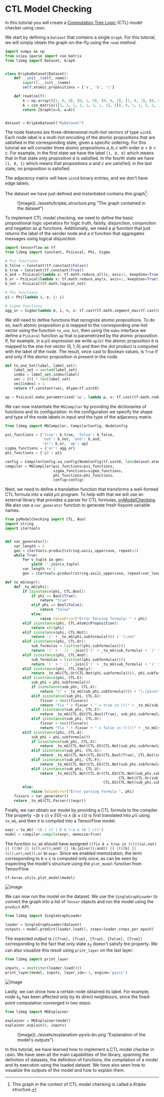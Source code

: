 # CTL Model Checking

In this tutorial you will create a [Computation Tree Logic](https://en.wikipedia.org/wiki/Computation_tree_logic) (CTL) model checker using <span style="font-variant:small-caps;">libmg</span>.

We start by defining a `Dataset` that contains a single `Graph`. For this tutorial, we will simply obtain the graph on-the-fly using the `read` method.

```python
import numpy as np
from scipy.sparse import coo_matrix
from libmg import Dataset, Graph


class KripkeDataset(Dataset):
    def __init__(self, name):
        super().__init__(name)
        self.atomic_propositions = {'a', 'b', 'c'}

    def read(self):
        X = np.array([[1, 0, 0], [0, 1, 0], [0, 0, 1], [1, 0, 1], [0, 0, 0]], dtype=np.uint8)
        A = coo_matrix(([1, 1, 1, 1, 1, 1, 1, 1], ([0, 0, 1, 1, 2, 2, 3, 4], [1, 2, 2, 3, 1, 3, 4, 1])), shape=(5, 5), dtype=np.uint8)
        return [Graph(x=X, a=A)]


dataset = KripkeDataset("MyDataset")
```

The node features are three-dimensional multi-hot vectors of type `uint8`. Each node label is a multi-hot encoding of the atomic propositions that are satisfied 
in the corresponding state, given a specific ordering. For this tutorial we will consider three atomic propositions $a, b, c$ with order $a < b < c$. 
For example, in the first state we have the label `[1, 0, 0]` which means that in that state only proposition $a$ is satisfied. In the fourth state we have `
[1, 0, 1]` which means that propositions $a$ and $c$ are satisfied; in the last state, no proposition is satisfied.

The adjacency matrix will have `uint8` binary entries, and we don't have edge labels.

The dataset we have just defined and instantiated contains this graph[^1]:

[^1]: This graph in the context of CTL model checking is called a *Kripke structure*.

<figure markdown>
![image](../assets/kripke_structure.png "The graph contained in the dataset")
</figure>

To implement CTL model checking, we need to define the basic propositional logic operators for logic truth, falsity, disjunction,
conjunction and negation as $\psi$ functions. Additionally, we need a $\varphi$ function that just returns the label of the sender node and a $\sigma$ function
that aggregates messages using logical disjunction.

```python
import tensorflow as tf
from libmg import Constant, PsiLocal, Phi, Sigma

# Psi functions
b_false = Constant(tf.constant(False))
b_true = Constant(tf.constant(True))
b_and = PsiLocal(lambda x: tf.math.reduce_all(x, axis=1, keepdims=True))
b_or = PsiLocal(lambda x: tf.math.reduce_any(x, axis=1, keepdims=True))
b_not = PsiLocal(tf.math.logical_not)

# Phi functions
p1 = Phi(lambda i, e, j: i)

# Sigma functions
agg_or = Sigma(lambda m, i, n, x: tf.cast(tf.math.segment_max(tf.cast(m, tf.uint8), i), tf.bool))
```

We still need to define functions that recognize atomic propositions. To do so, each atomic proposition $p$ is mapped to the corresponding one-hot vector using 
the function `to_one_hot`, then using the `make` interface we define a `PsiLocal` function `ap` that is parametrized by the atomic 
proposition. If, for example, in a $\mu\mathcal{G}$ expression we write `ap[b]` the atomic proposition $b$ is mapped to the one-hot vector $(0, 1, 0)$ 
and then the dot product is computed with the label of the node. The result, once cast to Boolean values, is `True` if and only if the atomic proposition is
present in the node.

```python
def to_one_hot(label, label_set):
    label_set = sorted(label_set)
    index = label_set.index(label)
    vec = [0] * len(label_set)
    vec[index] = 1
    return tf.constant(vec, dtype=tf.uint8)

ap = PsiLocal.make_parametrized('ap', lambda p, x: tf.cast(tf.math.reduce_sum(x * to_one_hot(p, dataset.atomic_propositions), axis=1, keepdims=True), dtype=tf.bool))
```

We can now instantiate the `MGCompiler` by providing the dictionaries of functions and its configuration. In the configuration we specify the shape and type of
the node labels in input and the type of the adjacency matrix.

```python
from libmg import MGCompiler, CompilerConfig, NodeConfig

psi_functions = {'true': b_true, 'false': b_false,
                 'not': b_not, 'and': b_and,
                 'or': b_or, 'ap': ap}
sigma_functions = {'or': agg_or}
phi_functions = {'p1': p1}

config = CompilerConfig.xa_config(NodeConfig(tf.uint8, len(dataset.atomic_propositions)), tf.uint8, tolerance={})
compiler = MGCompiler(psi_functions=psi_functions,
                      sigma_functions=sigma_functions,
                      phi_functions=phi_functions,
                      config=config)
```

Next, we need to define a translation function that transforms a well-formed CTL formula into a valid $\mu\mathcal{G}$ program. To help with that we will use an
external library that provides a parser for CTL formulas, [pyModelChecking](https://pypi.org/project/pyModelChecking/). We also use a `var_generator` 
function to generate fresh fixpoint variable names.

```python
from pyModelChecking import CTL, Bool
import string
import itertools


def var_generator():
    var_length = 1
    gen = itertools.product(string.ascii_uppercase, repeat=1)
    while True:
        for v_tuple in gen:
            yield ''.join(v_tuple)
        var_length += 1
        gen = itertools.product(string.ascii_uppercase, repeat=var_length)

def to_mG(expr):
    def _to_mG(phi):
        if isinstance(phi, CTL.Bool):
            if phi == Bool(True):
                return "true"
            elif phi == Bool(False):
                return "false"
            else:
                raise ValueError("Error Parsing formula: " + phi)
        elif isinstance(phi, CTL.AtomicProposition):
            return str(phi)
        elif isinstance(phi, CTL.Not):
            return '(' + _to_mG(phi.subformula(0)) + ');not'
        elif isinstance(phi, CTL.Or):
            sub_formulas = list(set(phi.subformulas()))
            return '(' + ' || '.join(['(' + _to_mG(sub_formula) + ')' for sub_formula in sub_formulas]) + ');or'
        elif isinstance(phi, CTL.And):
            sub_formulas = list(set(phi.subformulas()))
            return '(' + ' || '.join(['(' + _to_mG(sub_formula) + ')' for sub_formula in sub_formulas]) + ');and'
        elif isinstance(phi, CTL.Imply):
            return _to_mG(CTL.Or(CTL.Not(phi.subformula(0)), phi.subformula(1)))
        elif isinstance(phi, CTL.E):
            sub_phi = phi.subformula(0)
            if isinstance(sub_phi, CTL.X):
                return "(" + _to_mG(sub_phi.subformula(0)) + ");|p1>or"
            elif isinstance(sub_phi, CTL.G):
                fixvar = next(fixvars)
                return "fix " + fixvar + " = true in (((" + _to_mG(sub_phi.subformula(0)) + ") || (" + fixvar + ";|p1>or));and)"
            elif isinstance(sub_phi, CTL.F):
                return _to_mG(CTL.EU(CTL.Bool(True), sub_phi.subformula(0)))
            elif isinstance(sub_phi, CTL.U):
                fixvar = next(fixvars)
                return "fix " + fixvar + " = false in (((((" + _to_mG(sub_phi.subformula(0)) + ") || (" + fixvar + ";|p1>or));and) || (" + _to_mG(sub_phi.subformula(1)) + "));or)"
        elif isinstance(phi, CTL.A):
            sub_phi = phi.subformula(0)
            if isinstance(sub_phi, CTL.X):
                return _to_mG(CTL.Not(CTL.EX(CTL.Not(sub_phi.subformula(0)))))
            elif isinstance(sub_phi, CTL.G):
                return _to_mG(CTL.Not(CTL.EU(CTL.Bool(True), CTL.Not(sub_phi.subformula(0)))))
            elif isinstance(sub_phi, CTL.F):
                return _to_mG(CTL.Not(CTL.EG(CTL.Not(sub_phi.subformula(0)))))
            elif isinstance(sub_phi, CTL.U):
                return _to_mG(CTL.Not(CTL.Or(CTL.EU(CTL.Not(sub_phi.subformula(1)),
                                                    CTL.Not(CTL.Or(sub_phi.subformula(0), sub_phi.subformula(1)))),
                                             CTL.EG(CTL.Not(sub_phi.subformula(1))))))
        else:
            raise ValueError("Error parsing formula ", phi)
    fixvars = var_generator()
    return _to_mG(CTL.Parser()(expr))
```

Finally, we can obtain our model by providing a CTL formula to the compiler. The property $\neg(b \lor c) \lor EG (\neg a \land (b \lor c))$ is first translated
into $\mu\mathcal{G}$ using `to_mG`, and then it is compiled into a TensorFlow model.

```python
expr = to_mG('~(b | c) | E G (~a & (b | c))')
model = compiler.compile(expr, memoize=True)
```

The function `to_mG` should have assigned `((fix A = true in ((((((a);not) || (((b) || (c));or));and) || (A;|p1>or));and)) || ((((b) || (c));or);not));or` 
to `expr`. Since we enabled memoization, the term corresponding to $b \lor c$ is computed only once, as can be seen by inspecting the model's structure using 
the `plot_model` function from TensorFlow.

```python
tf.keras.utils.plot_model(model)
```

![image](../assets/model.png "The compiled model")

We can now run the model on the dataset. We use the `SingleGraphLoader` to convert the graph into a list of `Tensor` objects and run the model using the 
`predict` API.

```python
from libmg import SingleGraphLoader

loader = SingleGraphLoader(dataset)
outputs = model.predict(loader.load(), steps=loader.steps_per_epoch)
```

The expected output is `[[True], [True], [True], [False], [True]]` corresponding to the fact that only state
$s_3$ doesn't satisfy the property. We can also visualize this result using `print_layer` on the last layer:

```python
from libmg import print_layer

inputs, = next(iter(loader.load()))
print_layer(model, inputs, layer_idx=-1, engine='pyvis')
```

![image](../assets/visualization-pyvis-bn.png "Outputs of the model visualized with PyVis")

Lastly, we can show how a certain node obtained its label. For example, node $s_0$ has been affected only by its direct neighbours, since the fixed-point 
computation converged in two steps:

```python
from libmg import MGExplainer

explainer = MGExplainer(model)
explainer.explain(0, inputs)
```
<figure markdown>
![image](../assets/explanation-pyvis-bn.png "Explanation of the model's outputs")
</figure>

In this tutorial, we have learned how to implement a CTL model checker in <span style="font-variant:small-caps;">libmg</span>. We have seen all the main 
capabilities of the library, spanning the definition of datasets, the definition of functions, the compilation of a model and its execution using the loaded 
dataset. We have also seen how to visualize the outputs of the model and how to explain them.